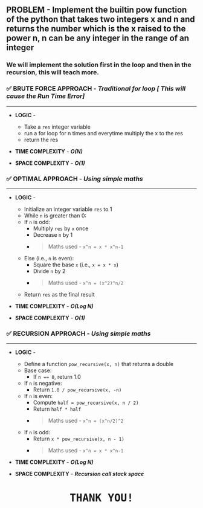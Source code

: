 ## PROBLEM - Implement the builtin pow function of the python that takes two integers x and n and returns the number which is the x raised to the power n, n can be any integer in the range of an integer

### We will implement the solution first in the loop and then in the recursion, this will teach more.

### ✅ BRUTE FORCE APPROACH - *Traditional for loop [ This will cause the Run Time Error]*
---------------------------------------------------------------------------------------------
- **LOGIC** - 
    - Take a `res` integer variable
    - run a for loop for n times and everytime multiply the x to the res
    - return the res

- **TIME COMPLEXITY** - ***O(N)***
- **SPACE COMPLEXITY** - ***O(1)***


### ✅ OPTIMAL APPROACH - *Using simple maths*
---------------------------------------------------------------
- **LOGIC** - 
   - Initialize an integer variable `res` to 1
    - While `n` is greater than 0: 
    - If `n` is odd:
        - Multiply `res` by `x` once
        - Decrease `n` by 1
        - > Maths used - `x^n = x * x^n-1`
    - Else (i.e., `n` is even):
        - Square the base `x` (i.e., `x = x * x`)
        - Divide `n` by 2
        - > Maths used - `x^n = (x^2)^n/2`
    - Return `res` as the final result


- **TIME COMPLEXITY** - ***O(Log N)***
- **SPACE COMPLEXITY** - ***O(1)***

### ✅ RECURSION APPROACH - *Using simple maths*
---------------------------------------------------------------
- **LOGIC** - 
   - Define a function `pow_recursive(x, n)` that returns a double
    - Base case:
        - If `n == 0`, return 1.0
    - If `n` is negative:
        - Return `1.0 / pow_recursive(x, -n)`
    - If `n` is even:
        - Compute `half = pow_recursive(x, n / 2)`
        - Return `half * half`
        - > Maths used - `x^n = (x^n/2)^2`
    - If `n` is odd:
        - Return `x * pow_recursive(x, n - 1)`
        - > Maths used - `x^n = x * x^n-1`


- **TIME COMPLEXITY** - ***O(Log N)***
- **SPACE COMPLEXITY** - ***Recursion call stack space***


<div style="display: flexbox; text-align: center; font-family: monospace;">
    <h1>THANK YOU!</h1>
</div>